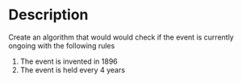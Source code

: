 # Description
Create an algorithm that would would check if the event is currently ongoing with the following rules
1. The event is invented in 1896
2. The event is held every 4 years

